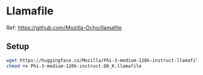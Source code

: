 # Llamafile

Ref: <https://github.com/Mozilla-Ocho/llamafile>

## Setup

```bash
wget https://huggingface.co/Mozilla/Phi-3-medium-128k-instruct-llamafile/resolve/main/Phi-3-medium-128k-instruct.Q6_K.llamafile
chmod +x Phi-3-medium-128k-instruct.Q6_K.llamafile
```
